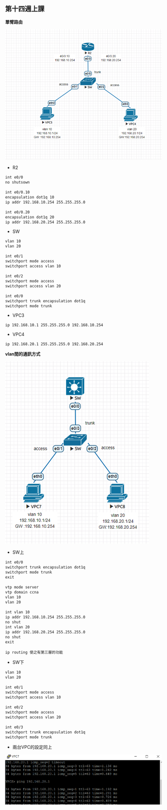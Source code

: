 ## 第十四週上課

**單臂路由**

![](1.PNG)

- R2
```
int e0/0
no shutsown

int e0/0.10
encapsulation dot1q 10
ip addr 192.168.10.254 255.255.255.0

int e0/0.20
encapsulation dot1q 20
ip addr 192.168.20.254 255.255.255.0
```

- SW
```
vlan 10
vlan 20

int e0/1
switchport mode access
switchport access vlan 10

int e0/2
switchport mode access
switchport access vlan 20

int e0/0
switchport trunk encapsulation dot1q
switchport mode trunk
```

- VPC3
```
ip 192.168.10.1 255.255.255.0 192.168.10.254
```

- VPC4
```
ip 192.168.20.1 255.255.255.0 192.168.20.254
```

**vlan間的通訊方式**

![](2.PNG)

- SW上
```
int e0/0
switchport trunk encapsulation dot1q
switchport mode trunk
exit

vtp mode server
vtp domain ccna
vlan 10
vlan 20

int vlan 10
ip addr 192.168.10.254 255.255.255.0
no shut
int vlan 20
ip addr 192.168.20.254 255.255.255.0
no shut
exit

ip routing 使之有第三層的功能
```

- SW下
```
vlan 10
vlan 20

int e0/1
switchport mode access
switchport access vlan 10

int e0/2
switchport mode access
switchport access vlan 20

int e0/3
switchport trunk encapsulation dot1q
switchport mode trunk
```
- 兩台VPC的設定同上

![](2-1.PNG)